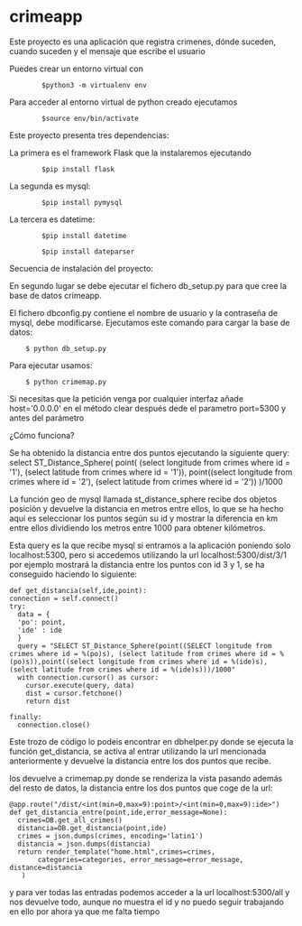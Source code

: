 # crimeapp
Este proyecto es una aplicación que registra crimenes, dónde suceden, cuando suceden y el mensaje que escribe el usuario
	
Puedes crear un entorno virtual con

	        $python3 -m virtualenv env
	
Para acceder al entorno virtual de python creado ejecutamos

	        $source env/bin/activate

Este proyecto presenta tres dependencias:
	
   La primera es el framework Flask que la instalaremos ejecutando
   
	        $pip install flask
	
   La segunda es mysql:
   
	        $pip install pymysql
	
   La tercera es datetime:
   
	        $pip install datetime
	
	        $pip install dateparser
	
	
Secuencia de instalación del proyecto:
	
En segundo lugar se debe ejecutar el fichero db_setup.py para que cree la base de datos crimeapp.
	
El fichero dbconfig.py contiene el nombre de usuario y la contraseña de mysql, debe modificarse.
Ejecutamos este comando para cargar la base de datos:

		$ python db_setup.py

Para ejecutar usamos:

		$ python crimemap.py
	
Si necesitas que la petición venga por cualquier interfaz añade host='0.0.0.0' en el método clear después dede el parametro port=5300 y antes del parámetro 

¿Cómo funciona? 

Se ha obtenido la distancia entre dos puntos ejecutando la siguiente query: 
select ST_Distance_Sphere(
    point( (select longitude from crimes where id = '1'), (select latitude from crimes where id = '1')),
    point((select longitude from crimes where id = '2'), (select latitude from crimes where id = '2'))
)/1000

La función geo de mysql llamada st_distance_sphere recibe dos objetos posición y devuelve la distancia en metros entre ellos, lo que se ha hecho aquí es seleccionar los puntos según su id y mostrar la diferencia en km entre ellos dividiendo los metros entre 1000 para obtener kilómetros.

Esta query es la que recibe mysql si entramos a la aplicación poniendo solo localhost:5300, pero si accedemos utilizando la url localhost:5300/dist/3/1 por ejemplo mostrará la distancia entre los puntos con id 3 y 1, se ha conseguido haciendo lo siguiente: 

  
	def get_distancia(self,ide,point):
    connection = self.connect()
    try:
      data = {
      'po': point,
      'ide' : ide
      }
      query = "SELECT ST_Distance_Sphere(point((SELECT longitude from crimes where id = %(po)s), (select latitude from crimes where id = %(po)s)),point((select longitude from crimes where id = %(ide)s), (select latitude from crimes where id = %(ide)s)))/1000"
      with connection.cursor() as cursor:
        cursor.execute(query, data)
        dist = cursor.fetchone()
        return dist

    finally:
      connection.close()
    

Este trozo de código lo podeis encontrar en dbhelper.py donde se ejecuta la función get_distancia, se activa al entrar utilizando la url mencionada anteriormente y devuelve la distancia entre los dos puntos que recibe.

los devuelve a crimemap.py donde se renderiza la vista pasando además del resto de datos, la distancia entre los dos puntos que coge de la url: 

 
	@app.route("/dist/<int(min=0,max=9):point>/<int(min=0,max=9):ide>")
	def get_distancia_entre(point,ide,error_message=None):
	  crimes=DB.get_all_crimes()
	  distancia=DB.get_distancia(point,ide)
	  crimes = json.dumps(crimes, encoding='latin1')
	  distancia = json.dumps(distancia)
	  return render_template("home.html",crimes=crimes,
	       categories=categories, error_message=error_message, distance=distancia
	   )

y para ver todas las entradas podemos acceder a la url localhost:5300/all y nos devuelve todo, aunque no muestra el id y no puedo seguir trabajando en ello por ahora ya que me falta tiempo